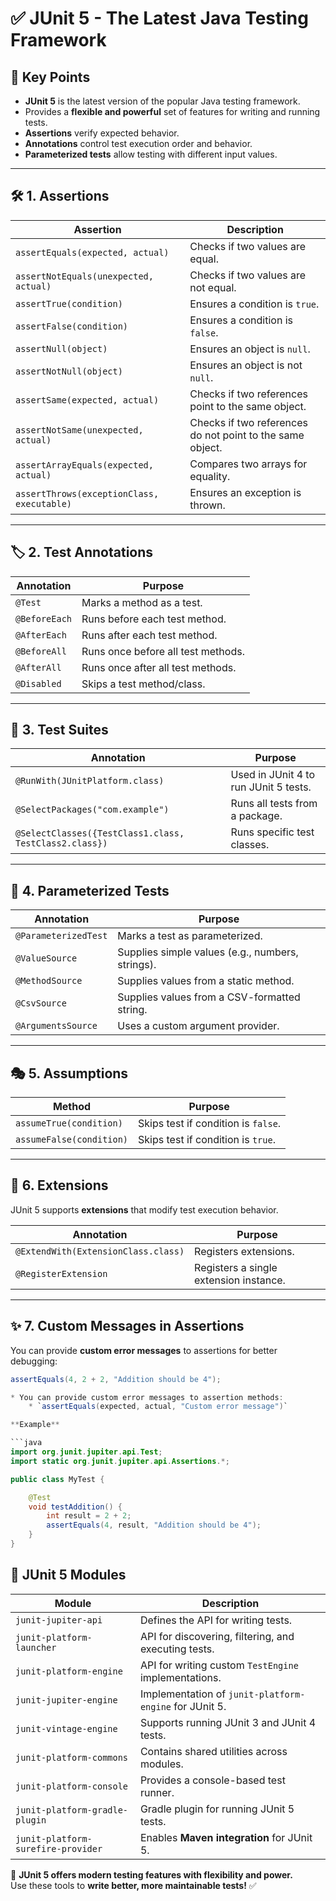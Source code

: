 # ✅ JUnit 5 - The Latest Java Testing Framework

## 🔹 Key Points

- **JUnit 5** is the latest version of the popular Java testing framework.
- Provides a **flexible and powerful** set of features for writing and running tests.
- **Assertions** verify expected behavior.
- **Annotations** control test execution order and behavior.
- **Parameterized tests** allow testing with different input values.

---

## 🛠 1. Assertions

| Assertion                                  | Description                                               |
|--------------------------------------------|-----------------------------------------------------------|
| `assertEquals(expected, actual)`           | Checks if two values are equal.                           |
| `assertNotEquals(unexpected, actual)`      | Checks if two values are not equal.                       |
| `assertTrue(condition)`                    | Ensures a condition is `true`.                            |
| `assertFalse(condition)`                   | Ensures a condition is `false`.                           |
| `assertNull(object)`                       | Ensures an object is `null`.                              |
| `assertNotNull(object)`                    | Ensures an object is not `null`.                          |
| `assertSame(expected, actual)`             | Checks if two references point to the same object.        |
| `assertNotSame(unexpected, actual)`        | Checks if two references do not point to the same object. |
| `assertArrayEquals(expected, actual)`      | Compares two arrays for equality.                         |
| `assertThrows(exceptionClass, executable)` | Ensures an exception is thrown.                           |

---

## 🏷 2. Test Annotations

| Annotation    | Purpose                            |
|---------------|------------------------------------|
| `@Test`       | Marks a method as a test.          |
| `@BeforeEach` | Runs before each test method.      |
| `@AfterEach`  | Runs after each test method.       |
| `@BeforeAll`  | Runs once before all test methods. |
| `@AfterAll`   | Runs once after all test methods.  |
| `@Disabled`   | Skips a test method/class.         |

---

## 📌 3. Test Suites

| Annotation                                             | Purpose                               |
|--------------------------------------------------------|---------------------------------------|
| `@RunWith(JUnitPlatform.class)`                        | Used in JUnit 4 to run JUnit 5 tests. |
| `@SelectPackages("com.example")`                       | Runs all tests from a package.        |
| `@SelectClasses({TestClass1.class, TestClass2.class})` | Runs specific test classes.           |

---

## 🔄 4. Parameterized Tests

| Annotation           | Purpose                                          |
|----------------------|--------------------------------------------------|
| `@ParameterizedTest` | Marks a test as parameterized.                   |
| `@ValueSource`       | Supplies simple values (e.g., numbers, strings). |
| `@MethodSource`      | Supplies values from a static method.            |
| `@CsvSource`         | Supplies values from a CSV-formatted string.     |
| `@ArgumentsSource`   | Uses a custom argument provider.                 |

---

## 🎭 5. Assumptions

| Method                   | Purpose                             |
|--------------------------|-------------------------------------|
| `assumeTrue(condition)`  | Skips test if condition is `false`. |
| `assumeFalse(condition)` | Skips test if condition is `true`.  |

---

## 🔌 6. Extensions

JUnit 5 supports **extensions** that modify test execution behavior.

| Annotation                          | Purpose                                |
|-------------------------------------|----------------------------------------|
| `@ExtendWith(ExtensionClass.class)` | Registers extensions.                  |
| `@RegisterExtension`                | Registers a single extension instance. |

---

## ✨ 7. Custom Messages in Assertions

You can provide **custom error messages** to assertions for better debugging:

```java
assertEquals(4, 2 + 2, "Addition should be 4");

* You can provide custom error messages to assertion methods:
    * `assertEquals(expected, actual, "Custom error message")`

**Example**

```java
import org.junit.jupiter.api.Test;
import static org.junit.jupiter.api.Assertions.*;

public class MyTest {

    @Test
    void testAddition() {
        int result = 2 + 2;
        assertEquals(4, result, "Addition should be 4"); 
    }
}
```

## 🔗 JUnit 5 Modules

| Module                             | Description                                            |
|------------------------------------|--------------------------------------------------------|
| `junit-jupiter-api`                | Defines the API for writing tests.                     |
| `junit-platform-launcher`          | API for discovering, filtering, and executing tests.   |
| `junit-platform-engine`            | API for writing custom `TestEngine` implementations.   |
| `junit-jupiter-engine`             | Implementation of `junit-platform-engine` for JUnit 5. |
| `junit-vintage-engine`             | Supports running JUnit 3 and JUnit 4 tests.            |
| `junit-platform-commons`           | Contains shared utilities across modules.              |
| `junit-platform-console`           | Provides a console-based test runner.                  |
| `junit-platform-gradle-plugin`     | Gradle plugin for running JUnit 5 tests.               |
| `junit-platform-surefire-provider` | Enables **Maven integration** for JUnit 5.             |

🚀 **JUnit 5 offers modern testing features with flexibility and power.**  
Use these tools to **write better, more maintainable tests!** ✅  
